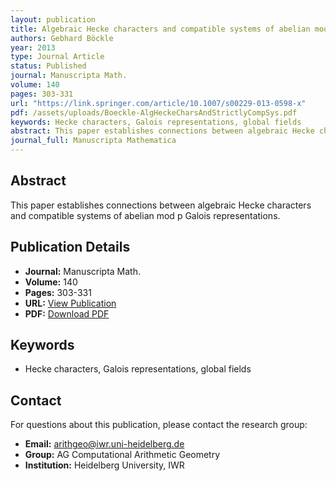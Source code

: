 ```yaml
---
layout: publication
title: Algebraic Hecke characters and compatible systems of abelian mod p Galois representations over global fields
authors: Gebhard Böckle
year: 2013
type: Journal Article
status: Published
journal: Manuscripta Math.
volume: 140
pages: 303-331
url: "https://link.springer.com/article/10.1007/s00229-013-0598-x"
pdf: /assets/uploads/Boeckle-AlgHeckeCharsAndStrictlyCompSys.pdf
keywords: Hecke characters, Galois representations, global fields
abstract: This paper establishes connections between algebraic Hecke characters and compatible systems of abelian mod p Galois representations.
journal_full: Manuscripta Mathematica
---
```


## Abstract

This paper establishes connections between algebraic Hecke characters and compatible systems of abelian mod p Galois representations.

## Publication Details

- **Journal:** Manuscripta Math.
- **Volume:** 140
- **Pages:** 303-331
- **URL:** [View Publication](https://link.springer.com/article/10.1007/s00229-013-0598-x)
- **PDF:** [Download PDF](/assets/uploads/Boeckle-AlgHeckeCharsAndStrictlyCompSys.pdf)

## Keywords

- Hecke characters, Galois representations, global fields


## Contact

For questions about this publication, please contact the research group:
- **Email:** arithgeo@iwr.uni-heidelberg.de
- **Group:** AG Computational Arithmetic Geometry
- **Institution:** Heidelberg University, IWR